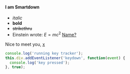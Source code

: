#### I am Smartdown

- *italic*
- **bold**
- ~~strikethru~~
- Einstein wrote: $E=mc^2$
[Name?](:?Name)

Nice to meet you, [x](:!Name)


```javascript /playable/autoplay
console.log('running key tracker');
this.div.addEventListener('keydown', function(event) {  
  console.log('key pressed');
}, true);
```
